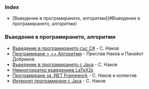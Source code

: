 ### Index
* [Въведение в програмирането, алгоритми](#Въведение в програмирането, алгоритми)


### Въведение в програмирането, алгоритми
* [Въведение в програмирането със С#](http://www.introprogramming.info/wp-content/uploads/2011/07/Intro-CSharp-Book-1.00.pdf) -  С. Наков
* [Програмиране = ++ Алгоритми](http://www.programirane.org/2013/02/free-download-algo-book-nakov-dobrikov/) - Преслав Наков и Панайот Добриков
* [Въведение в програмирането с Java](http://www.introprogramming.info/intro-java-book/read-online/) - С. Наков 
* [Немногократко въведениев LaTeX2ε](http://www.ctan.org/tex-archive/info/lshort/bulgarian)
* [Програмиране за .NET Framework](http://www.devbg.org/dotnetbook/) - С. Наков и колектив
* [Интернет програмиране с Java](http://www.nakov.com/books/inetjava/index.html) - С. Наков

